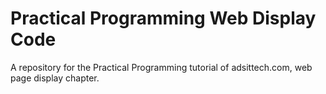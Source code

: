 # Practical Programming Web Display Code

A repository for the Practical Programming tutorial of adsittech.com, web page display chapter.
